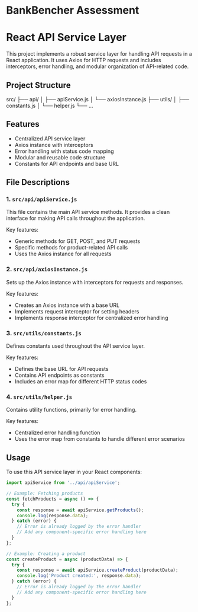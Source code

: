 # BankBencher Assessment

# React API Service Layer

This project implements a robust service layer for handling API requests in a React application. It uses Axios for HTTP requests and includes interceptors, error handling, and modular organization of API-related code.

## Project Structure
src/
├── api/
│   ├── apiService.js
│   └── axiosInstance.js
├── utils/
│   ├── constants.js
│   └── helper.js
└── ...

## Features

- Centralized API service layer
- Axios instance with interceptors
- Error handling with status code mapping
- Modular and reusable code structure
- Constants for API endpoints and base URL

## File Descriptions

### 1. `src/api/apiService.js`

This file contains the main API service methods. It provides a clean interface for making API calls throughout the application.

Key features:
- Generic methods for GET, POST, and PUT requests
- Specific methods for product-related API calls
- Uses the Axios instance for all requests

### 2. `src/api/axiosInstance.js`

Sets up the Axios instance with interceptors for requests and responses.

Key features:
- Creates an Axios instance with a base URL
- Implements request interceptor for setting headers
- Implements response interceptor for centralized error handling

### 3. `src/utils/constants.js`

Defines constants used throughout the API service layer.

Key features:
- Defines the base URL for API requests
- Contains API endpoints as constants
- Includes an error map for different HTTP status codes

### 4. `src/utils/helper.js`

Contains utility functions, primarily for error handling.

Key features:
- Centralized error handling function
- Uses the error map from constants to handle different error scenarios

## Usage

To use this API service layer in your React components:

```javascript
import apiService from '../api/apiService';

// Example: Fetching products
const fetchProducts = async () => {
  try {
    const response = await apiService.getProducts();
    console.log(response.data);
  } catch (error) {
    // Error is already logged by the error handler
    // Add any component-specific error handling here
  }
};

// Example: Creating a product
const createProduct = async (productData) => {
  try {
    const response = await apiService.createProduct(productData);
    console.log('Product created:', response.data);
  } catch (error) {
    // Error is already logged by the error handler
    // Add any component-specific error handling here
  }
};
